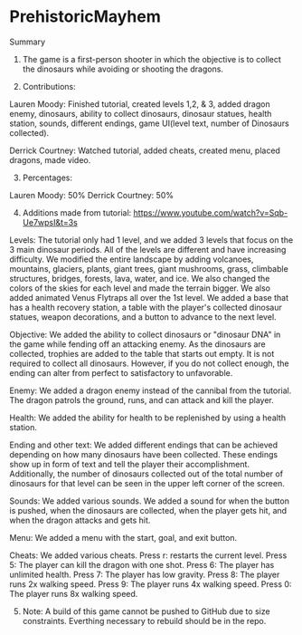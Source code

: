 # PrehistoricMayhem

Summary 
1. The game is a first-person shooter in which the objective is to collect the dinosaurs while avoiding or shooting the dragons. 

2. Contributions: 

Lauren Moody: Finished tutorial, created levels 1,2, & 3, added dragon enemy, dinosaurs, ability to collect dinosaurs, dinosaur statues, health station, sounds, different endings, game UI(level text, number of Dinosaurs collected).

Derrick Courtney: Watched tutorial, added cheats, created menu, placed dragons, made video.



3. Percentages: 

Lauren Moody: 50%
Derrick Courtney: 50%


4. Additions made from tutorial: https://www.youtube.com/watch?v=Sqb-Ue7wpsI&t=3s


Levels: 
The tutorial only had 1 level, and we added 3 levels that focus on the 3 main dinosaur periods. 
All of the levels are different and have increasing difficulty. 
We modified the entire landscape by adding volcanoes, mountains, glaciers, plants, giant trees, giant mushrooms, grass, climbable structures, bridges, forests, lava, water, and ice. We also changed the colors of the skies for each level and made the terrain bigger. 
We also added animated Venus Flytraps all over the 1st level. 
We added a base that has a health recovery station, a table with the player's collected dinosaur statues, weapon decorations, and a button to advance to the next level. 

Objective: 
We added the ability to collect dinosaurs or "dinosaur DNA" in the game while fending off an attacking enemy. 
As the dinosaurs are collected, trophies are added to the table that starts out empty. 
It is not required to collect all dinosaurs. However, if you do not collect enough, the ending can alter from perfect to satisfactory to unfavorable. 

Enemy: 
We added a dragon enemy instead of the cannibal from the tutorial. The dragon patrols the ground, runs, and can attack and kill the player.

Health: 
We added the ability for health to be replenished by using a health station. 

Ending and other text: 
We added different endings that can be achieved depending on how many dinosaurs have been collected. 
These endings show up in form of text and tell the player their accomplishment. 
Additionally, the number of dinosaurs collected out of the total number of dinosaurs for that level can be seen in the upper left corner of the screen.

Sounds: 
We added various sounds. We added a sound for when the button is pushed, when the dinosaurs are collected, when the player gets hit, and when the dragon attacks and gets hit. 

Menu: 
We added a menu with the start, goal, and exit button. 

Cheats: 
We added various cheats.
Press r: restarts the current level. 
Press 5: The player can kill the dragon with one shot. 
Press 6: The player has unlimited health.
Press 7: The player has low gravity.
Press 8: The player runs 2x walking speed.
Press 9: The player runs 4x walking speed.
Press 0: The player runs 8x walking speed.

5. Note: A build of this game cannot be pushed to GitHub due to size constraints.  Everthing necessary to rebuild should be in the repo.
